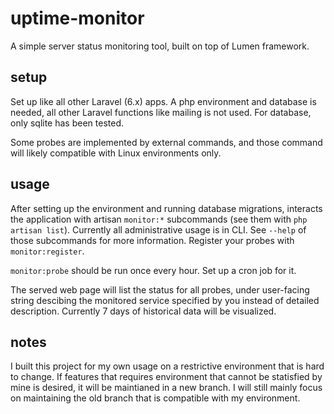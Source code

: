 # uptime-monitor

A simple server status monitoring tool, built on top of Lumen framework.

## setup

Set up like all other Laravel (6.x) apps. A php environment and database is needed, all other Laravel functions like mailing is not used. For database, only sqlite has been tested.

Some probes are implemented by external commands, and those command will likely compatible with Linux environments only.

## usage

After setting up the environment and running database migrations, interacts the application with artisan `monitor:*` subcommands (see them with `php artisan list`). Currently all administrative usage is in CLI. See `--help` of those subcommands for more information. Register your probes with `monitor:register`.

`monitor:probe` should be run once every hour. Set up a cron job for it.

The served web page will list the status for all probes, under user-facing string descibing the monitored service specified by you instead of detailed description. Currently 7 days of historical data will be visualized.

## notes

I built this project for my own usage on a restrictive environment that is hard to change. If features that requires environment that cannot be statisfied by mine is desired, it will be maintianed in a new branch. I will still mainly focus on maintaining the old branch that is compatible with my environment.
